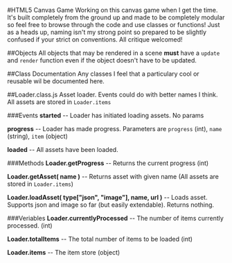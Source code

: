 #HTML5 Canvas Game
Working on this canvas game when I get the time. It's built completely from the ground up and made to be completely modular so feel free to browse through the code and use classes or functions! Just as a heads up, naming isn't my strong point so prepared to be slightly confused if your strict on conventions. All critique welcomed!

##Objects
All objects that may be rendered in a scene **must** have a `update` and `render` function even if the object doesn't have to be updated.

##Class Documentation
Any classes I feel that a particulary cool or reusable wil be documented here.

##Loader.class.js
Asset loader. Events could do with better names I think. All assets are stored in `Loader.items`

###Events
__started__  -- Loader has initiated loading assets. No params

__progress__ -- Loader has made progress. Parameters are `progress` (int), `name` (string), `item` (object)

__loaded__   -- All assets have been loaded.

###Methods
__Loader.getProgress__ -- Returns the current progress (int)

__Loader.getAsset( name )__ -- Returns asset with given name (All assets are stored in `Loader.items`)

__Loader.loadAsset( type["json", "image"], name, url )__ -- Loads asset. Supports json and image so far (but easily extendable). Returns nothing.

###Veriables
__Loader.currentlyProcessed__ -- The number of items currently processed. (int)

__Loader.totalItems__ -- The total number of items to be loaded (int)

__Loader.items__ -- The item store (object)